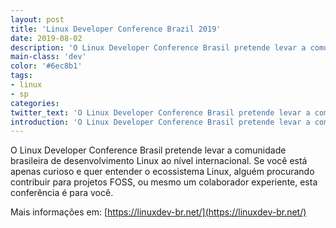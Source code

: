 ```yaml
---
layout: post
title: 'Linux Developer Conference Brazil 2019'
date: 2019-08-02
description: 'O Linux Developer Conference Brasil pretende levar a comunidade brasileira de desenvolvimento Linux ao nível internacional.'
main-class: 'dev'
color: '#6ec8b1'
tags:
- linux
- sp
categories:
twitter_text: 'O Linux Developer Conference Brasil pretende levar a comunidade brasileira de desenvolvimento Linux ao nível internacional.'
introduction: 'O Linux Developer Conference Brasil pretende levar a comunidade brasileira de desenvolvimento Linux ao nível internacional.'
---
```


O Linux Developer Conference Brasil pretende levar a comunidade brasileira de desenvolvimento Linux ao nível internacional.
Se você está apenas curioso e quer entender o ecossistema Linux, alguém procurando contribuir para projetos FOSS, ou mesmo
um colaborador experiente, esta conferência é para você.
 
Mais informações em: [https://linuxdev-br.net/](https://linuxdev-br.net/)
